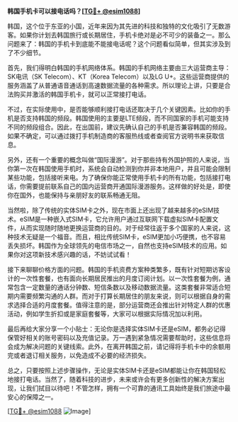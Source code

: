**韩国手机卡可以接电话吗？[[TG💪+ @esim1088](https://t.me/s/esim1088)]**

韩国，这个位于东亚的小国，近年来因为其先进的科技和独特的文化吸引了无数游客。如果你计划去韩国旅行或长期居住，手机卡绝对是必不可少的装备之一。那么问题来了：韩国的手机卡到底能不能接电话呢？这个问题看似简单，但其实涉及到了不少细节。

首先，我们得明白韩国的手机网络体系。韩国的手机网络主要由三大运营商主导：SK电讯（SK Telecom）、KT（Korea Telecom）以及LG U+。这些运营商提供的服务涵盖了从普通语音通话到高速数据流量的各种需求。所以理论上讲，只要是合法购买并激活的韩国手机卡，就可以正常接打电话。

不过，在实际使用中，是否能够顺利接打电话还取决于几个关键因素。比如你的手机是否支持韩国的频段。韩国使用的主要是LTE频段，而不同国家的手机可能支持不同的频段组合。因此，在出国前，建议先确认自己的手机是否兼容韩国的频段。如果不确定，可以通过拨打手机制造商的客服热线或者查阅官方说明书来获取信息。

另外，还有一个重要的概念叫做“国际漫游”。对于那些持有外国护照的人来说，当你第一次在韩国使用手机时，系统会自动检测到你并非本地用户，并且可能会限制某些功能，包括接听来电。为了确保你能正常使用手机卡的所有功能，包括接打电话，你需要提前联系自己的国内运营商开通国际漫游服务。这样做的好处是，即使你在国外，也能保持与亲朋好友的联系畅通无阻。

当然啦，除了传统的实体SIM卡之外，现在市面上还出现了越来越多的eSIM技术。eSIM是一种嵌入式SIM卡，它允许用户通过互联网下载虚拟SIM卡配置文件，从而实现随时随地更换运营商的目的。对于经常往返于多个国家的人来说，这种技术无疑是一个福音。而且，相比传统SIM卡，eSIM更加小巧便携，也不容易丢失损坏。韩国作为全球领先的电信市场之一，自然也支持eSIM技术的应用。如果你对这项新技术感兴趣的话，不妨试试看！

接下来聊聊价格方面的问题。韩国的手机资费方案种类繁多，既有针对短期访客设计的一次性套餐，也有面向长期居民推出的月度订阅计划。以一次性套餐为例，通常包含一定数量的通话分钟数、短信条数以及移动数据流量。这类套餐非常适合短期内需要频繁沟通的人群。而对于打算长期居住的朋友来说，则可以根据自身的需求选择合适的月度套餐。值得注意的是，部分运营商还会推出针对特定人群的优惠活动，例如学生折扣或是家庭套餐等，大家可以根据实际情况加以利用。

最后再给大家分享一个小贴士：无论你是选择实体SIM卡还是eSIM，都务必记得保管好相关的账号密码以及充值记录。万一遇到紧急情况需要帮助时，这些信息将会成为解决问题的关键线索。此外，在离开韩国之前，请记得将手机卡中的余额用完或者退订相关服务，以免造成不必要的经济损失。

总之，只要按照上述步骤操作，无论是实体SIM卡还是eSIM都能让你在韩国轻松地接打电话。当然了，随着科技的进步，未来或许会有更多创新性的解决方案出现，让我们拭目以待吧！不管怎样，拥有一个可靠的通讯工具始终是我们旅途中最安心的保障之一。

[[TG💪+ @esim1088](https://t.me/s/esim1088) ![Image](https://i.postimg.cc/4NQfJmqS/Snipaste-2025-05-13-00-14-12.png)]